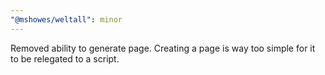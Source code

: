 ```yaml
---
"@mshowes/weltall": minor
---
```


Removed ability to generate page. Creating a page is way too simple for it to be relegated to a script.
